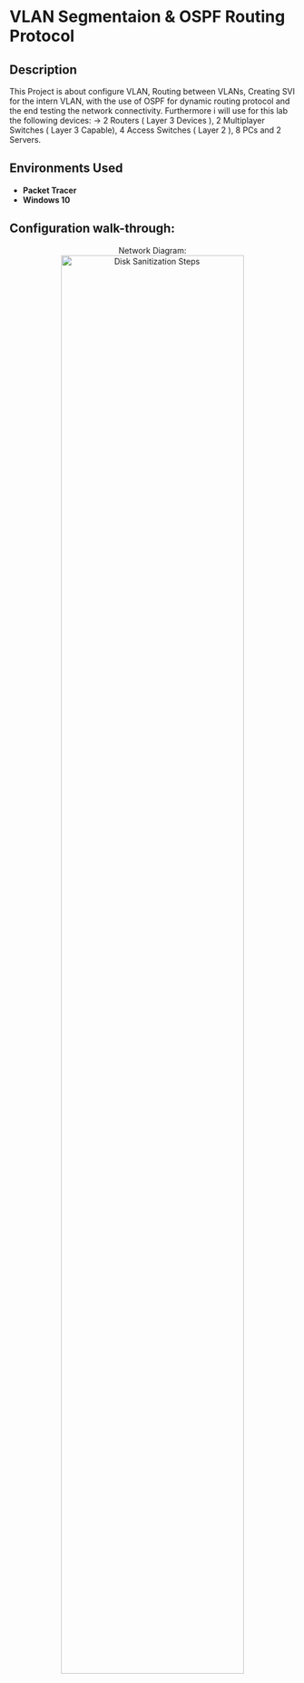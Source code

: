 <h1>VLAN Segmentaion & OSPF Routing Protocol</h1>

<h2>Description</h2>
This Project is about configure VLAN, Routing between VLANs, Creating SVI for the intern VLAN, with the use of OSPF for dynamic routing protocol and the end testing the network connectivity. Furthermore i will use for this lab the following devices: -> 2 Routers ( Layer 3 Devices ), 2 Multiplayer Switches ( Layer 3 Capable), 4 Access Switches ( Layer 2 ), 8 PCs and 2 Servers. 
<br />


<h2>Environments Used </h2>

- <b>Packet Tracer</b> 
- <b>Windows 10</b>

<h2>Configuration walk-through:</h2>

<p align="center">
Network Diagram: <br/>
<img src="https://i.imgur.com/qoojS2r.png" height="80%" width="80%" alt="Disk Sanitization Steps"/>
<br />
<br />

</p>

<!--
 ```diff
- text in red
+ text in green
! text in orange
# text in gray
@@ text in purple (and bold)@@
```
--!>
